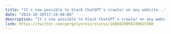 ```yaml
---
title: "It's now possible to block ChatGPT's crawler on any website..."
date: "2023-10-28T17:19-08:00"
description: "It`s now possible to block ChatGPT`s crawler on any website you control."
link: https://twitter.com/gergelyorosz/status/1688829094249615360
---
```


